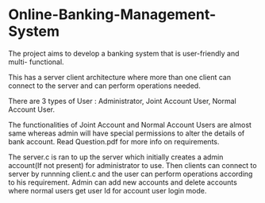 # Online-Banking-Management-System
The project aims to develop a banking system that is user-friendly and multi- functional.

This has a server client architecture where more than one client can connect to the server and can perform operations needed.

There are 3 types of User : Administrator, Joint Account User, Normal Account User.

The functionalities of Joint Account and Normal Account Users are almost same whereas admin will have special permissions to alter the details of bank account. Read Question.pdf for more info on requirements.

The server.c is ran to up the server which initially creates a admin account(If not present) for administrator to use.
Then clients can connect to server by runnning client.c and the user can perform operations according to his requirement. Admin can add new accounts and delete accounts where normal users get user Id for account user login mode.

